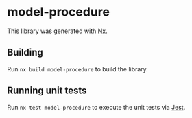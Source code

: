 # model-procedure

This library was generated with [Nx](https://nx.dev).

## Building

Run `nx build model-procedure` to build the library.

## Running unit tests

Run `nx test model-procedure` to execute the unit tests via [Jest](https://jestjs.io).
